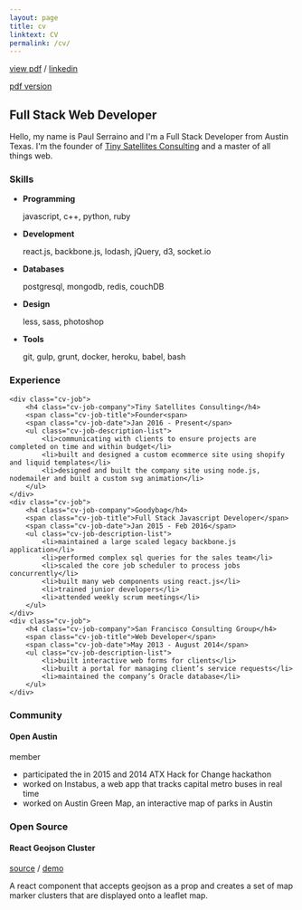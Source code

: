 ```yaml
---
layout: page
title: cv
linktext: CV
permalink: /cv/
---
```


<div class="cv-header-links">
    <a target="__blank" href="/assets/images/resume-paul-serraino.pdf">view pdf</a> /
    <a target="__blank" href="https://www.linkedin.com/in/paul-serraino-07067b94">linkedin</a>
</div>

<a href="#">pdf version</a>
<div class="cv-header-container">
    <div class="cv-header">
        <h2 class="cv-header-name">Full Stack Web Developer</h2>
    </div>
</div>

<div class="cv-section">
    <p class="cv-info">
    <span class="big-text">Hello</span>, my name is Paul Serraino and I'm a Full Stack Developer from Austin Texas. I'm the founder of <a target="__blank" href="http://www.tinysatellites.com">Tiny Satellites Consulting</a> and a master of all things web.
    </p>
</div>

<div class="cv-section">
    <h3 class="cv-section-title">Skills</h3>
    <ul class="cv-skills-list">
        <li>
            <strong>Programming​</strong>
            <p>javascript, c++, python, ruby</p>
        </li>
        <li>
            <strong>Development</strong>
            <p>r​eact.js, backbone.js, lodash, jQuery, d3, socket.io</p>
        </li>
        <li>
            <strong>Databases</strong>​
            <p>postgresql, mongodb, redis, couchDB</p>
        </li>
        <li>
            <strong>Design</strong>
            <p>l​ess, sass, photoshop</p>
        </li>
        <li>
            <strong>Tools</strong>
            <p>g​it, gulp, grunt, docker, heroku, babel, bash</p>
        </li>
    </ul>
</div>

<div class="cv-section">
    <h3 class="cv-section-title">Experience</h3>

    <div class="cv-job">
        <h4 class="cv-job-company">Tiny Satellites Consulting</h4>
        <span class="cv-job-title">F​ounder<span>
        <span class="cv-job-date">Jan 2016 - Present</span>
        <ul class="cv-job-description-list">
            <li>communicating with clients to ensure projects are completed on time and within budget</li>
            <li>built and designed a custom e­commerce site using shopify and liquid templates</li>
            <li>designed and built the company site using node.js, nodemailer and built a custom svg animation</li>
        </ul>
    </div>
    <div class="cv-job">
        <h4 class="cv-job-company">Goodybag</h4>
        <span class="cv-job-title">F​ull Stack Javascript Developer</span>
        <span class="cv-job-date">Jan 2015 - Feb 2016</span>
        <ul class="cv-job-description-list">
            <li>maintained a large scaled legacy backbone.js application</li>
            <li>performed complex sql queries for the sales team</li>
            <li>scaled the core job scheduler to process jobs concurrently</li>
            <li>built many web components using react.js</li>
            <li>trained junior developers</li>
            <li>attended weekly scrum meetings</li>
        </ul>
    </div>
    <div class="cv-job">
        <h4 class="cv-job-company">San Francisco Consulting Group</h4>
        <span class="cv-job-title">W​eb Developer</span>
        <span class="cv-job-date">May 2013 - August 2014</span>
        <ul class="cv-job-description-list">
            <li>built interactive web forms for clients</li>
            <li>built a portal for managing client’s service requests</li>
            <li>maintained the company’s Oracle database</li>
        </ul>
    </div>

</div><!-- .cv-section -->

<div class="cv-section">
    <h3 class="cv-section-title">Community</h3>
    <div>
        <h4 class="cv-community-title">Open Austin</h4>
        <span class="cv-community-role">member</span>
        <ul class="cv-community-tasks">
            <li>participated the in 2015 and 2014 ATX Hack for Change hackathon</li>
            <li>worked on Instabus, a web app that tracks capital metro buses in real time</li>
            <li>worked on Austin Green Map, an interactive map of parks in Austin</li>
        </ul>
    </div>
</div>

<div class="cv-section">
    <h3 class="cv-section-title">Open Source</h3>
    <div class="cv-open-source-project">
        <h4 class="cv-open-source-project-name">React Geojson Cluster</h4>
        <a target="_blank" href="https://github.com/paulserraino/react-geojson-cluster">source</a> /
        <a target="_blank" href="http://paulserraino.com/react-geojson-cluster">demo</a>
        <p>A react component that accepts geojson as a prop and creates a set of map marker clusters that are displayed onto a leaflet map.</p>
    </div>
</div>
